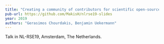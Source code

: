 ```yaml
---
title: "Creating a community of contributors for scientific open-source projects: The preCICE case"
pub-url: https://github.com/MakisH/nlrse19-slides
year: 2019
authors: "Gerasimos Chourdakis, Benjamin Uekermann"
---
```

Talk in NL-RSE19, Amsterdam, The Netherlands.
